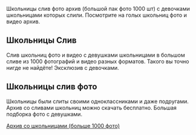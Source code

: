 <p>Школьницы слив фото архив (большой пак фото 1000 шт) с девочками школьницами которых слили. Посмотрите на голых школьниц фото и видео архив.</p>
<h2>Школьницы Слив</h2>
<p>Слив школьниц фото и видео с девушками школьницами в большом сливе из 1000 фотографий и видео разных форматов. Такого вы точно нигде не найдёте! Эксклюзив с девочками.</p>
<h2>Школьницы слив фото</h2>
<p>Школьницы были слиты своими одноклассниками и даже подругами. Архив со сливами школьниц можно скачать бесплатно. Большая подборка фото с девушками.</p>
<p><a href="https://is.gd/AxrYKE">Архив со школьницами (больше 1000 фото)</a></p>
